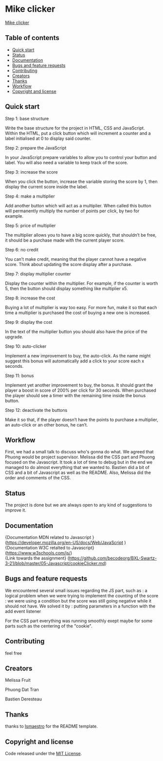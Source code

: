 # Mike clicker

 [Mike clicker](https://phuongdattran.github.io/cookie-clicker/) 


## Table of contents

- [Quick start](#quick-start)
- [Status](#status)
- [Documentation](#Documentation)
- [Bugs and feature requests](#bugs-and-feature-requests)
- [Contributing](#contributing)
- [Creators](#creators)
- [Thanks](#thanks)
- [Workflow](#workflow)
- [Copyright and license](#copyright-and-license)


## Quick start

Step 1: base structure

Write the base structure for the project in HTML, CSS and JavaScript. Within the HTML, put a click button which will increment a counter and a label initialised at 0 to display said counter.

Step 2: prepare the JavaScript

In your JavaScript prepare variables to allow you to control your button and label. You will also need a variable to keep track of the score.

Step 3: increase the score

When you click the button, increase the variable storing the score by 1, then display the current score inside the label.

Step 4: make a multiplier

Add another button which will act as a multiplier. When called this button will permanently multiply the number of points per click, by two for example.

Step 5: price of multiplier

The multiplier allows you to have a big score quickly, that shouldn’t be free, it should be a purchase made with the current player score.

Step 6: no credit

You can’t make credit, meaning that the player cannot have a negative score. Think about updating the score display after a purchase.

Step 7: display multiplier counter

Display the counter within the multiplier. For example, if the counter is worth 5, then the button should display something like multiplier x5.

Step 8: increase the cost

Buying a lot of multiplier is way too easy. For more fun, make it so that each time a multiplier is purchased the cost of buying a new one is increased.

Step 9: display the cost

In the text of the multiplier button you should also have the price of the upgrade.

Step 10: auto-clicker

Implement a new improvement to buy, the auto-click. As the name might suggest this bonus will automatically add a click to your score each x seconds.

Step 11: bonus

Implement yet another improvement to buy, the bonus. It should grant the player a boost in score of 200% per click for 30 seconds. When purchased the player should see a timer with the remaining time inside the bonus button.

Step 12: deactivate the buttons

Make it so that, if the player doesn’t have the points to purchase a multiplier, an auto-click or an other bonus, he can’t.


## Workflow

First, we had a small talk to discuss who's gonna do what. We agreed that Phuong would be project supervisor. 
Melissa did the CSS part and Phuong focused on the Javascript. It took a lot of time to debug but in the end we managed to do almost everything that we wanted to. Bastien did a bit of CSS and a bit of Javascript as well as the README. 
Also, Melissa did the order and comments of the CSS. 



## Status

The project is done but we are always open to any kind of suggestions to improve it. 

## Documentation

{Documentation MDN related to Javascript }  (https://developer.mozilla.org/en-US/docs/Web/JavaScript )
{Documentation W3C retalted to Javascript}  (https://www.w3schools.com/js/)                                        
{Link towards the assignment}   (https://github.com/becodeorg/BXL-Swartz-3-21/blob/master/05-Javascript/cookieClicker.md)

## Bugs and feature requests

We encountered several small issues regarding the JS part, such as : a logical problem when we were trying to implement the counting of the score : we were using a condition but the score was still going negative while it should not have. We solved it by : putting parameters in a function with the add event listener

For the CSS part everything was running smoothly exept maybe for some parts such as the centering of the "cookie". 

## Contributing

feel free

## Creators

Melissa Fruit

Phuong Dat Tran 

Bastien Deresteau

## Thanks

thanks to [Ismaestro](https://github.com/Ismaestro) for the README template. 


## Copyright and license

 Code released under the [MIT License](https://reponame/blob/master/LICENSE).


